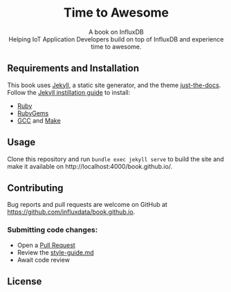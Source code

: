 <p align="center">
    <h1 align="center">Time to Awesome</h1>
    <p align="center">A book on InfluxDB<br>Helping IoT Application Developers build on top of InfluxDB and experience time to awesome. </p>
</p>

## Requirements and Installation
This book uses [Jekyll](https://jekyllrb.com/), a static site generator, and the theme [just-the-docs](https://pmarsceill.github.io/just-the-docs/). 
Follow the [Jekyll instillation guide](https://jekyllrb.com/docs/installation/) to install:
- [Ruby](https://www.ruby-lang.org/en/downloads/) 
- [RubyGems](https://rubygems.org/pages/download)
- [GCC](https://gcc.gnu.org/install/) and [Make](https://www.gnu.org/software/make/)


## Usage

Clone this repository and run `bundle exec jekyll serve` to build the site and make it available on http://localhost:4000/book.github.io/.  


## Contributing

Bug reports and pull requests are welcome on GitHub at https://github.com/influxdata/book.github.io. 

### Submitting code changes:

- Open a [Pull Request](https://github.com/influxdata/book.github.io/pulls)
- Review the [style-guide.md](https://github.com/influxdata/book.github.io/style-guide.md)
- Await code review

## License

